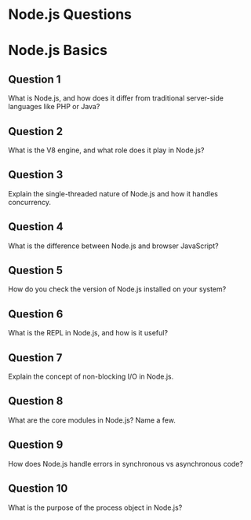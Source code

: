 # Node.js Questions

# Node.js Basics

## Question 1
What is Node.js, and how does it differ from traditional server-side languages like PHP or Java?

## Question 2
What is the V8 engine, and what role does it play in Node.js?

## Question 3
Explain the single-threaded nature of Node.js and how it handles concurrency.

## Question 4
What is the difference between Node.js and browser JavaScript?

## Question 5
How do you check the version of Node.js installed on your system?

## Question 6
What is the REPL in Node.js, and how is it useful?

## Question 7
Explain the concept of non-blocking I/O in Node.js.

## Question 8
What are the core modules in Node.js? Name a few.

## Question 9
How does Node.js handle errors in synchronous vs asynchronous code?

## Question 10
What is the purpose of the process object in Node.js?